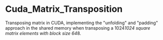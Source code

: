 # Cuda_Matrix_Transposition
Transposing matrix in CUDA, implementing the "unfolding" and "padding" approach in
the shared memory when transposing a 1024*1024 square matrix elements with block size 64*8.
